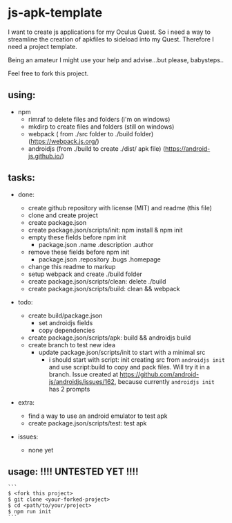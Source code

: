 # js-apk-template

I want to create js applications for my Oculus Quest. So i need a way to 
streamline the creation of apkfiles to sideload into my Quest.
Therefore I need a project template.

Being an amateur I might use your help and advise...but please, babysteps..

Feel free to fork this project.

## using:
- npm
    - rimraf to delete files and folders (i'm on windows)
    - mkdirp to create files and folders (still on windows)
    - webpack ( from ./src folder to ./build folder)
        (https://webpack.js.org/)
    - androidjs (from ./build to create ./dist/ apk file)
        (https://android-js.github.io/)

## tasks:
- done:
    - create github repository with license (MIT) and readme (this file)
    - clone and create project
    - create package.json
    - create package.json/scripts/init: npm install & npm init
    - empty these fields before npm init
        - package.json
            .name
            .description
            .author
    - remove these fields before npm init
        - package.json
            .repository
            .bugs
            .homepage
    - change this readme to markup
    - setup webpack and create ./build folder
    - create package.json/scripts/clean: delete ./build
    - create package.json/scripts/build: clean && webpack

- todo:
    - create build/package.json
        - set androidjs fields
        - copy dependencies
    - create package.json/scripts/apk: build && androidjs build
    - create branch to test new idea
        - update package.json/scripts/init to start with a minimal src
            - i should start with script: init creating src from 
            `androidjs init` and use script:build to copy and pack files. Will 
            try it in a branch. Issue created at 
            https://github.com/android-js/androidjs/issues/162, because 
            currently `androidjs init` has 2 prompts

- extra:
    - find a way to use an android emulator to test apk
    - create package.json/scripts/test: test apk

- issues:
    - none yet

## usage: !!!! UNTESTED YET !!!!
    ```
    $ <fork this project>
    $ git clone <your-forked-project>
    $ cd <path/to/your/project>
    $ npm run init
    ```
